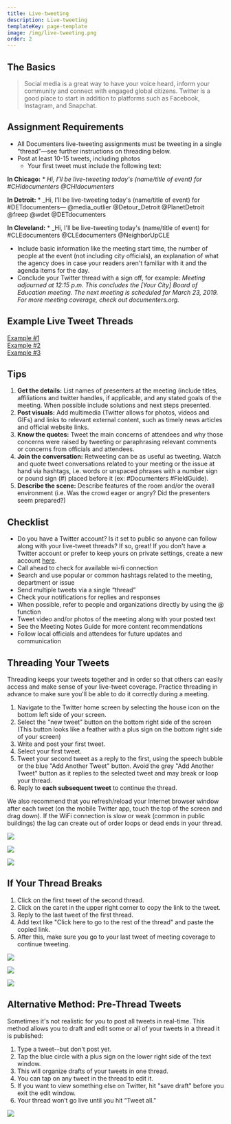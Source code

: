 ```yaml
---
title: Live-tweeting
description: Live-tweeting
templateKey: page-template
image: /img/live-tweeting.png
order: 2
---
```

## The Basics

> Social media is a great way to have your voice heard, inform your community and connect with engaged global citizens. Twitter is a good place to start in addition to platforms such as Facebook, Instagram, and Snapchat.

## Assignment Requirements

* All Documenters live-tweeting assignments must be tweeting in a single “thread”—see further instructions on threading below.
* Post at least 10-15 tweets, including photos
  * Your first tweet must include the following text:


**In Chicago:**
    * _Hi, I’ll be live-tweeting today's (name/title of event) for #CHIdocumenters_
      _@CHIdocumenters_

**In Detroit:**
    * _Hi, I’ll be live-tweeting today's (name/title of event) for #DETdocumenters— @media_outlier  @Detour_Detroit  @PlanetDetroit  @freep  @wdet  @DETdocumenters

**In Cleveland:**
    * _Hi, I'll be live-tweeting today's (name/title of event) for #CLEdocumenters @CLEdocumenters @NeighborUpCLE

* Include basic information like the meeting start time, the number of people at the event (not including city officials), an explanation of what the agency does in case your readers aren't familiar with it and the agenda items for the day.
* Conclude your Twitter thread with a sign off, for example:
  _Meeting adjourned at 12:15 p.m. This concludes the \[Your City] Board of Education meeting. The next meeting is scheduled for March 23, 2019. For more meeting coverage, check out documenters.org._

## Example Live Tweet Threads

[Example #1](https://twitter.com/thedryones/status/1004100082285891584)\
[Example #2](https://twitter.com/grenadine/status/1039628341849063428)\
[Example #3](https://twitter.com/o_stovicek/status/1088464145056518144)

## Tips

1. **Get the details:** List names of presenters at the meeting (include titles, affiliations and twitter handles, if applicable, and any stated goals of the meeting. When possible include solutions and next steps presented.
2. **Post visuals:** Add multimedia (Twitter allows for photos, videos and GIFs) and links to relevant external content, such as timely news articles and official website links.
3. **Know the quotes:** Tweet the main concerns of attendees and why those concerns were raised by tweeting or paraphrasing relevant comments or concerns from officials and attendees.
4. **Join the conversation:** Retweeting can be as useful as tweeting. Watch and quote tweet conversations related to your meeting or the issue at hand via hashtags, i.e. words or unspaced phrases with a number sign or pound sign (#) placed before it (ex: #Documenters #FieldGuide).
5. **Describe the scene:** Describe features of the room and/or the overall environment (i.e. Was the crowd eager or angry? Did the presenters seem prepared?)

## Checklist

* Do you have a Twitter account? Is it set to public so anyone can follow along with your live-tweet threads? If so, great! If you don't have a Twitter account or prefer to keep yours on private settings, create a new account [here](https://twitter.com/i/flow/signup).
* Call ahead to check for available wi-fi connection
* Search and use popular or common hashtags related to the meeting, department or issue
* Send multiple tweets via a single “thread”
* Check your notifications for replies and responses
* When possible, refer to people and organizations directly by using the @ function
* Tweet video and/or photos of the meeting along with your posted text
* See the Meeting Notes Guide for more content recommendations
* Follow local officials and attendees for future updates and communication

## Threading Your Tweets

Threading keeps your tweets together and in order so that others can easily access and make sense of your live-tweet coverage. Practice threading in advance to make sure you'll be able to do it correctly during a meeting.

1. Navigate to the Twitter home screen by selecting the house icon on the bottom left side of your screen.
2. Select the "new tweet" button on the bottom right side of the screen (This button looks like a feather with a plus sign on the bottom right side of your screen)
3. Write and post your first tweet.
4. Select your first tweet.
5. Tweet your second tweet as a reply to the first, using the speech bubble or the blue "Add Another Tweet" button. Avoid the grey "Add Another Tweet" button as it replies to the selected tweet and may break or loop your thread.
6. Reply to **each subsequent tweet** to continue the thread.

We also recommend that you refresh/reload your Internet browser window after each tweet (on the mobile Twitter app, touch the top of the screen and drag down). If the WiFi connection is slow or weak (common in public buildings) the lag can create out of order loops or dead ends in your thread.

![](/img/screen-shot-2019-01-30-at-12.02.46-pm.png)

![](/img/screen-shot-2019-01-30-at-12.02.55-pm.png)

![](/img/screen-shot-2019-01-30-at-12.04.01-pm.png)

## If Your Thread Breaks

1. Click on the first tweet of the second thread.
2. Click on the caret in the upper right corner to copy the link to the tweet.
3. Reply to the last tweet of the first thread.
4. Add text like "Click here to go to the rest of the thread" and paste the copied link.
5. After this, make sure you go to your last tweet of meeting coverage to continue tweeting.

![](/img/screen-shot-2019-01-30-at-12.01.16-pm.png)

![](/img/screen-shot-2019-01-30-at-12.01.28-pm.png)

![](/img/screen-shot-2019-01-30-at-12.02.24-pm.png)

## Alternative Method: Pre-Thread Tweets

Sometimes it's not realistic for you to post all tweets in real-time. This method allows you to draft and edit some or all of your tweets in a thread it is published:

1. Type a tweet--but don't post yet.
2. Tap the blue circle with a plus sign on the lower right side of the text window.
3. This will organize drafts of your tweets in one thread.
4. You can tap on any tweet in the thread to edit it.
5. If you want to view something else on Twitter, hit "save draft" before you exit the edit window.
6. Your thread won’t go live until you hit “Tweet all."

![](/img/screen-shot-2019-01-29-at-4.09.29-pm.png)

